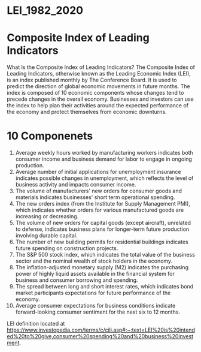 # LEI_1982_2020
# Composite Index of Leading Indicators
What Is the Composite Index of Leading Indicators?
The Composite Index of Leading Indicators, otherwise known as the Leading Economic Index (LEI), is an index published monthly by The Conference Board. It is used to predict the direction of global economic movements in future months. The index is composed of 10 economic components whose changes tend to precede changes in the overall economy. Businesses and investors can use the index to help plan their activities around the expected performance of the economy and protect themselves from economic downturns. 
# 10 Componenets
1. Average weekly hours worked by manufacturing workers indicates both consumer income and business demand for labor to engage in ongoing production. <br />
2. Average number of initial applications for unemployment insurance indicates possible changes in unemployment, which reflects the level of business activity and impacts consumer income. <br />
3. The volume of manufacturers' new orders for consumer goods and materials indicates businesses' short term operational spending. <br />
4. The new orders index (from the Institute for Supply Management PMI), which indicates whether orders for various manufactured goods are increasing or decreasing.<br />
5. The volume of new orders for capital goods (except aircraft), unrelated to defense, indicates business plans for longer-term future production involving durable capital.<br />
6. The number of new building permits for residential buildings indicates future spending on construction projects.<br />
7. The S&P 500 stock index, which indicates the total value of the business sector and the nominal wealth of stock holders in the economy.<br />
8. The inflation-adjusted monetary supply (M2) indicates the purchasing power of highly liquid assets available in the financial system for business and consumer borrowing and spending.<br />
9. The spread between long and short interest rates, which indicates bond market participants expectations for future performance of the economy.<br />
10. Average consumer expectations for business conditions indicate forward-looking consumer sentiment for the next six to 12 months.<br />

LEI definition located at https://www.investopedia.com/terms/c/cili.asp#:~:text=LEI%20is%20intended%20to%20give,consumer%20spending%20and%20business%20investment.
